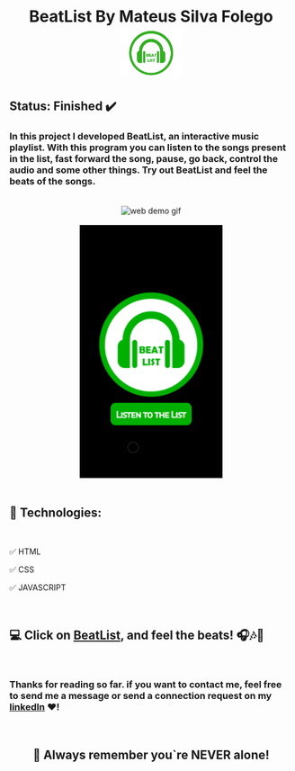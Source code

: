 <h1 align="center"><strong>BeatList By Mateus Silva Folego <img src="./GitHub/beat_List_icon.png" width=110px alt="logo BeatList">  </strong></h1>

<h2><strong>Status:</strong> Finished ✔️</h2>

### In this project I developed BeatList, an interactive music playlist. With this program you can listen to the songs present in the list, fast forward the song, pause, go back, control the audio and some other things. Try out BeatList and feel the beats of the songs.

<br>

<div align="center">
    <img src="./GitHub/demo_Web.gif" alt="web demo gif"> 
        <br><br>
    <img src="./GitHub/demo_Mob.gif" alt="Mobile demo gif" height=450px>
</div>
<br>

## **🚀 Technologies:**

<br>

 ✅ HTML

 ✅ CSS

 ✅ JAVASCRIPT

<br>

## 💻 Click on [BeatList](https://beatlist.netlify.app/), and feel the beats! 🎧🎶🎵

<br>

### Thanks for reading so far. if you want to contact me, feel free to send me a message or send a connection request on my [linkedIn](https://www.linkedin.com/in/mateus-silva-folego260601/) ❤!

<br>

<h2 align="center"> 📖 Always remember you`re <strong>NEVER</strong> alone!